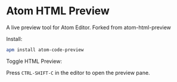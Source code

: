# Atom HTML Preview

A live preview tool for Atom Editor. Forked from atom-html-preview

Install:
```bash
apm install atom-code-preview
```

Toggle HTML Preview:

Press `CTRL-SHIFT-C` in the editor to open the preview pane.
